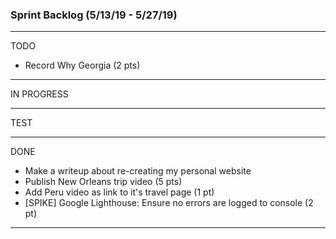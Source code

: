 ### Sprint Backlog (5/13/19 - 5/27/19)

------------------------------------
TODO
  - Record Why Georgia (2 pts)

------------------------------------    
IN PROGRESS
 
------------------------------------
TEST

------------------------------------
DONE
  - Make a writeup about re-creating my personal website
  - Publish New Orleans trip video (5 pts)
  - Add Peru video as link to it's travel page (1 pt)
  - [SPIKE] Google Lighthouse: Ensure no errors are logged to console (2 pt)

------------------------------------
